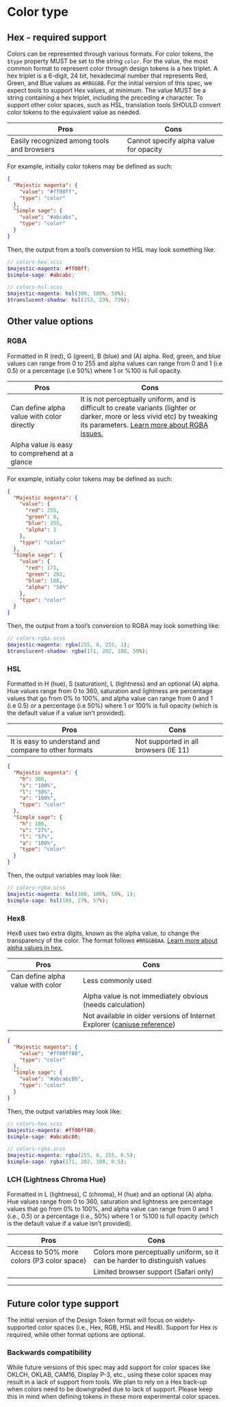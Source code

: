 # Color type

## Hex - required support

Colors can be represented through various formats. For color tokens, the `$type` property MUST be set to the string `color`. For the value, the most common format to represent color through design tokens is a hex triplet. A hex triplet is a 6-digit, 24 bit, hexadecimal number that represents Red, Green, and Blue values as `#RRGGBB`. For the initial version of this spec, we expect tools to support Hex values, at minimum. The value MUST be a string containing a hex triplet, including the preceding `#` character. To support other color spaces, such as HSL, translation tools SHOULD convert color tokens to the equivalent value as needed.

| Pros                                       | Cons                                   |
| ------------------------------------------ | -------------------------------------- |
| Easily recognized among tools and browsers | Cannot specify alpha value for opacity |

For example, initially color tokens may be defined as such:

<aside class="example">

```json
{
  "Majestic magenta": {
    "value": "#ff00ff",
    "type": "color"
  },
  "Simple sage": {
    "value": "#abcabc",
    "type": "color"
  }
}
```

</aside>

Then, the output from a tool’s conversion to HSL may look something like:

<aside class="example">

```scss
// colors-hex.scss
$majestic-magenta: #ff00ff;
$simple-sage: #abcabc;

// colors-hsl.scss
$majestic-magenta: ​hsl(300, 100%, 50%);
$translucent-shadow: ​hsl(153, 23%, 73%);
```

</aside>

## Other value options

### RGBA

Formatted in R (red), G (green), B (blue) and (A) alpha. Red, green, and blue values can range from 0 to 255 and alpha values can range from 0 and 1 (i.e 0.5) or a percentage (i.e 50%) where 1 or %100 is full opacity.

| Pros                                          | Cons                                                                                                                                                                                                                                          |
| --------------------------------------------- | --------------------------------------------------------------------------------------------------------------------------------------------------------------------------------------------------------------------------------------------- |
| Can define alpha value with color directly    | It is not perceptually uniform, and is difficult to create variants (lighter or darker, more or less vivid etc) by tweaking its parameters. [Learn more about RGBA issues.](https://lea.verou.me/2020/04/lch-colors-in-css-what-why-and-how/) |
| Alpha value is easy to comprehend at a glance |                                                                                                                                                                                                                                               |

For example, initially color tokens may be defined as such:

<aside class="example">

```json
{
  "Majestic magenta": {
    "value": {
      "red": 255,
      "green": 0,
      "blue": 255,
      "alpha": 1
    },
    "type": "color"
  },
  "Simple sage": {
    "value": {
      "red": 171,
      "green": 202,
      "blue": 188,
      "alpha": "50%"
    },
    "type": "color"
  }
}
```

</aside>

Then, the output from a tool’s conversion to RGBA may look something like:

<aside class="example">

```scss
// colors-rgba.scss
$majestic-magenta: rgba(255, 0, 255, 1);
$translucent-shadow: rgba(171, 202, 188, 50%);
```

</aside>

### HSL

Formatted in H (hue), S (saturation), L (lightness) and an optional (A) alpha. Hue values range from 0 to 360, saturation and lightness are percentage values that go from 0% to 100%, and alpha value can range from 0 and 1 (i.e 0.5) or a percentage (i.e 50%) where 1 or 100% is full opacity (which is the default value if a value isn’t provided).

| Pros                                                  | Cons                                  |
| ----------------------------------------------------- | ------------------------------------- |
| It is easy to understand and compare to other formats | Not supported in all browsers (IE 11) |

<aside class="example">

```json
{
  "Majestic magenta": {
    "h": 300,
    "s": "100%",
    "l": "50%",
    "a": "100%",
    "type": "color"
  },
  "Simple sage": {
    "h": 100,
    "s": "27%",
    "l": "57%",
    "a": "100%",
    "type": "color"
  }
}
```

</aside>

Then, the output variables may look like:

<aside class="example">

```scss
// colors-rgba.scss
$majestic-magenta: hsl(300, 100%, 50%, 1);
$simple-sage: hsl(100, 27%, 57%);
```

</aside>

### Hex8

Hex8 uses two extra digits, known as the alpha value, to change the transparency of the color. The format follows `#RRGGBBAA`. [Learn more about alpha values in hex.](https://www.digitalocean.com/community/tutorials/css-hex-code-colors-alpha-values#adding-an-alpha-value-to-css-hex-codes)

| Pros                              | Cons                                                                                                         |
| --------------------------------- | ------------------------------------------------------------------------------------------------------------ |
| Can define alpha value with color | Less commonly used                                                                                           |
|                                   | Alpha value is not immediately obvious (needs calculation)                                                   |
|                                   | Not available in older versions of Internet Explorer ([caniuse reference](https://caniuse.com/css-rrggbbaa)) |

<aside class="example">

```json
{
  "Majestic magenta": {
    "value": "#ff00ff80",
    "type": "color"
  },
  "Simple sage": {
    "value": "#abcabc80",
    "type": "color"
  }
}
```

</aside>

Then, the output variables may look like:

<aside class="example">

```scss
// colors-hex.scss
$majestic-magenta: #ff00ff80;
$simple-sage: #abcabc80;

// colors-rgba.scss
$majestic-magenta: rgba(255, 0, 255, 0.5);
$simple-sage: rgba(171, 202, 188, 0.5);
```

</aside>

### LCH (Lightness Chroma Hue)

Formatted in L (lightness), C (chroma), H (hue) and an optional (A) alpha. Hue values range from 0 to 360, saturation and lightness are percentage values that go from 0% to 100%, and alpha value can range from 0 and 1 (i.e., 0.5) or a percentage (i.e., 50%) where 1 or %100 is full opacity (which is the default value if a value isn’t provided).

| Pros                                       | Cons                                                                        |
| ------------------------------------------ | --------------------------------------------------------------------------- |
| Access to 50% more colors (P3 color space) | Colors more perceptually uniform, so it can be harder to distinguish values |
|                                            | Limited browser support (Safari only)                                       |

---

## Future color type support

The initial version of the Design Token format will focus on widely-supported color spaces (i.e., Hex, RGB, HSL and Hex8). Support for Hex is required, while other format options are optional.

### Backwards compatibility

While future versions of this spec may add support for color spaces like OKLCH, OKLAB, CAM16, Display P-3, etc., using these color spaces may result in a lack of support from tools. We plan to rely on a Hex back-up when colors need to be downgraded due to lack of support. Please keep this in mind when defining tokens in these more experimental color spaces.
